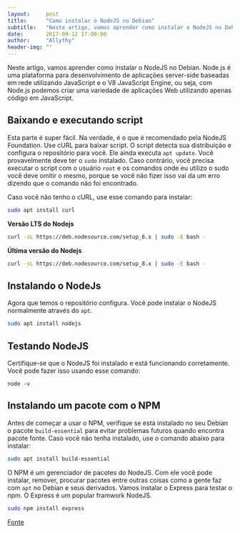 ```yaml
---
layout:     post
title:      "Como instalar o NodeJS no Debian"
subtitle:   "Neste artigo, vamos aprender como instalar o NodeJS no Debian"
date:       2017-09-12 17:00:00
author:     "Allythy"
header-img: ""
---
```


Neste artigo, vamos aprender como instalar o NodeJS no Debian. Node.js é uma plataforma para desenvolvimento de aplicações server-side baseadas em rede utilizando JavaScript e o V8 JavaScript Engine, ou seja, com Node.js podemos criar uma variedade de aplicações Web utilizando apenas código em JavaScript.

## Baixando e executando script

Esta parte é super fácil. Na verdade, é o que é recomendado pela NodeJS Foundation. Use cURL para baixar script. O script detecta sua distribuição e configura o repositório para você. Ele ainda executa `apt update`. Você provavelmente deve ter o `sudo` instalado. Caso contrário, você precisa executar o script com o usuário `root` e os comandos onde eu utilizo o sudo você deve omitir o mesmo, porque se você não fizer isso vai da um erro dizendo que o comando não foi encontrado.

Caso você não tenho o cURL, use esse comando para instalar:
```bash
sudo apt install curl
```

__Versão LTS do Nodejs__
```bash
curl -sL https://deb.nodesource.com/setup_6.x | sudo -E bash -
```

__Última versão do Nodejs__
```bash
curl -sL https://deb.nodesource.com/setup_8.x | sudo -E bash -
```

## Instalando o NodeJs

Agora que temos o repositório configura. Você pode instalar o NodeJS normalmente através do `apt`.
```bash
sudo apt install nodejs
```

## Testando NodeJS

Certifique-se que o NodeJS foi instalado e está funcionando corretamente. Você pode fazer isso usando esse comando:
```nodejs
node -v
```

## Instalando um pacote com o NPM

Antes de começar a usar o NPM, verifique se está instalado no seu Debian o pacote `build-essential` para evitar problemas futuros quando encontra pacote fonte. Caso você não tenha instalado, use o comando abaixo para instalar:
```bash
sudo apt install build-essential
```

O NPM é um gerenciador de pacotes do NodeJS. Com ele você pode instalar, remover, procurar pacotes entre outras coisas como a gente faz com `apt` no Debian e seus derivados. Vamos instalar o Express para testar o npm. O Express é um popular  framwork NodeJS.

```bash
sudo npm install express
```

<a href="https://linuxconfig.org/how-to-install-nodejs-on-debian-9-stretch-linux" target="_ blank">Fonte</a>
